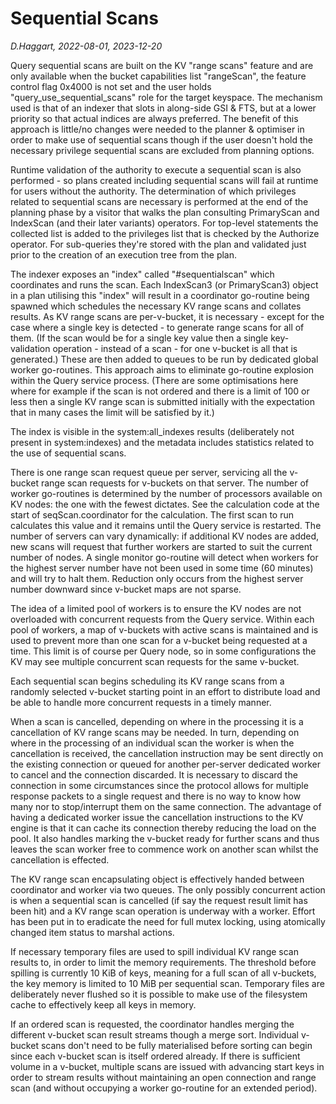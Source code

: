 # Sequential Scans

*D.Haggart, 2022-08-01, 2023-12-20*


Query sequential scans are built on the KV "range scans" feature and are only available when the bucket capabilities list "rangeScan", the feature control flag 0x4000 is not set and the user holds "query_use_sequential_scans" role for the target keyspace.  The mechanism used is that of an indexer that slots in along-side GSI & FTS, but at a lower priority so that actual indices are always preferred. The benefit of this approach is little/no changes were needed to the planner & optimiser in order to make use of sequential scans though if the user doesn't hold the necessary privilege sequential scans are excluded from planning options.


Runtime validation of the authority to execute a sequential scan is also performed - so plans created including sequential scans will fail at runtime for users without the authority.  The determination of which privileges related to sequential scans are necessary is performed at the end of the planning phase by a visitor that walks the plan consulting PrimaryScan and IndexScan (and their later variants) operators.  For top-level statements the collected list is added to the privileges list that is checked by the Authorize operator.  For sub-queries they're stored with the plan and validated just prior to the creation of an execution tree from the plan.


The indexer exposes an "index" called "#sequentialscan" which coordinates and runs the scan.  Each IndexScan3 (or PrimaryScan3) object in a plan utilising this "index" will result in a coordinator go-routine being spawned which schedules the necessary KV range scans and collates results.  As KV range scans are per-v-bucket, it is necessary - except for the case where a single key is detected - to generate range scans for all of them.  (If the scan would be for a single key value then a single key-validation operation - instead of a scan - for one v-bucket is all that is generated.)  These are then added to queues to be run by dedicated global worker go-routines.  This approach aims to eliminate go-routine explosion within the Query service process.  (There are some optimisations here where for example if the scan is not ordered and there is a limit of 100 or less then a single KV range scan is submitted initially with the expectation that in many cases the limit will be satisfied by it.)


The index is visible in the system:all_indexes results (deliberately not present in system:indexes) and the metadata includes statistics related to the use of sequential scans.


There is one range scan request queue per server, servicing all the v-bucket range scan requests for v-buckets on that server.  The number of worker go-routines is determined by the number of processors available on KV nodes: the one with the fewest dictates.  See the calculation code at the start of seqScan.coordinator for the calculation.  The first scan to run calculates this value and it remains until the Query service is restarted.  The number of servers can vary dynamically: if additional KV nodes are added, new scans will request that further workers are started to suit the current number of nodes.  A single monitor go-routine will detect when workers for the highest server number have not been used in some time (60 minutes) and will try to halt them.  Reduction only occurs from the highest server number downward since v-bucket maps are not sparse.


The idea of a limited pool of workers is to ensure the KV nodes are not overloaded with concurrent requests from the Query service.  Within each pool of workers, a map of v-buckets with active scans is maintained and is used to prevent more than one scan for a v-bucket being requested at a time.  This limit is of course per Query node, so in some configurations the KV may see multiple concurrent scan requests for the same v-bucket.


Each sequential scan begins scheduling its KV range scans from a randomly selected v-bucket starting point in an effort to distribute load and be able to handle more concurrent requests in a timely manner.


When a scan is cancelled, depending on where in the processing it is a cancellation of KV range scans may be needed.  In turn, depending on where in the processing of an individual scan the worker is when the cancellation is received, the cancellation instruction may be sent directly on the existing connection or queued for another per-server dedicated worker to cancel and the connection discarded.  It is necessary to discard the connection in some circumstances since the protocol allows for multiple response packets to a single request and there is no way to know how many nor to stop/interrupt them on the same connection.  The advantage of having a dedicated worker issue the cancellation instructions to the KV engine is that it can cache its connection thereby reducing the load on the pool.  It also handles marking the v-bucket ready for further scans and thus leaves the scan worker free to commence work on another scan whilst the cancellation is effected.


The KV range scan encapsulating object is effectively handed between coordinator and worker via two queues.  The only possibly concurrent action is when a sequential scan is cancelled (if say the request result limit has been hit) and a KV range scan operation is underway with a worker.  Effort has been put in to eradicate the need for full mutex locking, using atomically changed item status to marshal actions.


If necessary temporary files are used to spill individual KV range scan results to, in order to limit the memory requirements.  The threshold before spilling is currently 10 KiB of keys, meaning for a full scan of all v-buckets, the key memory is limited to 10 MiB per sequential scan.  Temporary files are deliberately never flushed so it is possible to make use of the filesystem cache to effectively keep all keys in memory.


If an ordered scan is requested, the coordinator handles merging the different v-bucket scan result streams though a merge sort.  Individual v-bucket scans don't need to be fully materialised before sorting can begin since each v-bucket scan is itself ordered already.  If there is sufficient volume in a v-bucket, multiple scans are issued with advancing start keys in order to stream results without maintaining an open connection and range scan (and without occupying a worker go-routine for an extended period).
